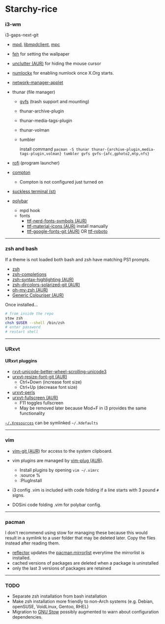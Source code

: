 # Starchy-rice
### i3-wm

i3-gaps-next-git

* [mpd](https://www.archlinux.org/packages/extra/x86_64/mpd/), [libmpdclient](https://www.archlinux.org/packages/extra/x86_64/libmpdclient/), [mpc](https://www.archlinux.org/packages/extra/x86_64/mpc/) 

* [feh](https://www.archlinux.org/packages/extra/x86_64/feh/) for setting the wallpaper

* [unclutter (AUR)](https://aur.archlinux.org/packages/unclutter-xfixes-git/) for hiding the mouse cursor

* [numlockx](https://wiki.archlinux.org/index.php/Activating_Numlock_on_Bootup#startx) for enabling numlock once X.Org starts.

* [network-manager-applet](https://www.archlinux.org/packages/extra/x86_64/network-manager-applet/)

* thunar (file manager)

  * [gvfs](https://www.archlinux.org/packages/extra/x86_64/gvfs/) (trash support and mounting)

  * thunar-archive-plugin

  * thunar-media-tags-plugin

  * thunar-volman

  * tumbler

    install command `pacman -S thunar thunar-{archive-plugin,media-tags-plugin,volman} tumbler gvfs gvfs-{afc,gphoto2,mtp,nfs}`

* [rofi](https://www.archlinux.org/packages/community/x86_64/rofi/) (program launcher)

* [compton](https://www.archlinux.org/packages/community/x86_64/compton/)

  * Compton is not configured just turned on

* [suckless terminal (st)](https://github.com/LukeSmithxyz/st)

* [polybar](https://aur.archlinux.org/packages/polybar-git)

  * mpd hook
  * fonts
    * [ttf-nerd-fonts-symbols (AUR)](https://aur.archlinux.org/packages/ttf-nerd-fonts-symbols/)
    * [ttf-material-icons (AUR)](https://aur.archlinux.org/packages/ttf-material-icons/) install manually
    * [ttf-google-fonts-git (AUR)](https://aur.archlinux.org/packages/ttf-google-fonts-git/) OR [ttf-roboto](https://www.archlinux.org/packages/community/any/ttf-roboto/)

---

### zsh and bash
If a theme is not loaded both bash and zsh have matching PS1 prompts.

* [zsh](https://www.archlinux.org/packages/extra/x86_64/zsh/)
* [zsh-completions](https://www.archlinux.org/packages/community/any/zsh-completions/)
* [zsh-syntax-highlighting (AUR)](https://www.archlinux.org/packages/community/any/zsh-syntax-highlighting/)
* [zsh-dircolors-solarized-git (AUR)](https://aur.archlinux.org/packages/zsh-dircolors-solarized-git/)
* [oh-my-zsh (AUR)](https://aur.archlinux.org/packages/oh-my-zsh-git/)
* [Generic Colouriser (AUR)](https://aur.archlinux.org/packages/grc/)

Once installed...

```sh
# from inside the repo
stow zsh
chsh $USER --shell /bin/zsh
# enter password
# restart shell
```

---

### URxvt
#### URxvt pluggins 
* [rxvt-unicode-better-wheel-scrolling-unicode3](https://aur.archlinux.org/packages/rxvt-unicode-better-wheel-scrolling-unicode3/)
* [urxvt-resize-font-git (AUR)](https://aur.archlinux.org/packages/urxvt-resize-font-git/)
    - Ctrl+Down (increase font size)
    - Ctrl+Up   (decrease font size)
* [urxvt-perls](https://www.archlinux.org/packages/community/any/urxvt-perls/)
* [urxvt-fullscreen (AUR)](https://aur.archlinux.org/packages/urxvt-fullscreen/)
    - F11 toggles fullscreen
    - May be removed later because Mod+F in i3 provides the same functionality

[`~/.Xresources`](https://wiki.archlinux.org/index.php/x_resources) can be symlinked `~/.Xdefaults`

---

### vim

* [vim-git (AUR)](https://aur.archlinux.org/packages/vim-git/) for access to the system clipboard.
* vim plugins are managed by [vim-plug (AUR)](https://aur.archlinux.org/packages/vim-plug/).
  
    * Install plugins by opening `vim ~/.vimrc`
    * :source %
    * :PlugInstall

* i3 config .vim is included with code folding if a line starts with 3 pound `#` signs.
* DOSini code folding .vim for polybar config.


---

### pacman
I don't recommend using stow for managing these because this would result in a symlink to a user folder that may be deleted later. Copy the files instead after reading them.

* [reflector](https://www.archlinux.org/packages/community/any/reflector/) updates the [pacman mirrorlist](
https://www.archlinux.org/packages/core/any/pacman-mirrorlist/) everytime the mirrorlist is installed.
* cached versions of packages are deleted when a package is uninstalled
* only the last 3 versions of packages are retained

---

### TODO

* Separate zsh installation from bash installation
* Make zsh installation more friendly to non-Arch systems (e.g. Debian, openSUSE, VoidLinux, Gentoo, RHEL)
* Migration to [GNU Stow](https://www.gnu.org/software/stow/) possibly augmented to warn about configuration dependencies.

